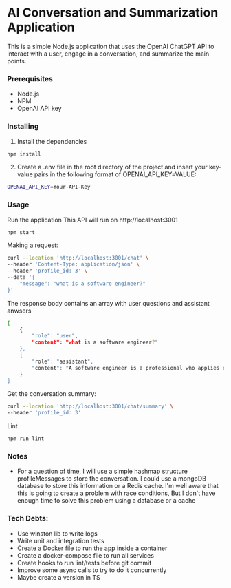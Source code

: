 # AI Conversation and Summarization Application

This is a simple Node.js application that uses the OpenAI ChatGPT API to interact with a user, engage in a conversation, and summarize the main points.

### Prerequisites

- Node.js
- NPM
- OpenAI API key

### Installing

1. Install the dependencies

```bash
npm install
```

2. Create a .env file in the root directory of the project and insert your key-value pairs in the following format of OPENAI_API_KEY=VALUE:

```bash
OPENAI_API_KEY=Your-API-Key
```

### Usage

Run the application
This API will run on http://localhost:3001

```bash
npm start
```

Making a request:

```bash
curl --location 'http://localhost:3001/chat' \
--header 'Content-Type: application/json' \
--header 'profile_id: 3' \
--data '{
    "message": "what is a software engineer?"
}'
```

The response body contains an array with user questions and assistant anwsers

```bash
[
    {
        "role": "user",
        "content": "what is a software engineer?"
    },
    {
        "role": "assistant",
        "content": "A software engineer is a professional who applies engineering principles to design, develop, maintain, test, and evaluate software and systems. They typically work with computer programs and application software to create functional and efficient solutions to meet specific needs or requirements. Software engineers often specialize in specific programming languages, technologies, or platforms to deliver high-quality software products. They may work on a variety of projects, including web and mobile applications, operating systems, databases, and more."
    }
]
```

Get the conversation summary:

```bash
curl --location 'http://localhost:3001/chat/summary' \
--header 'profile_id: 3'
```

Lint

```bash
npm run lint
```

### Notes

- For a question of time, I will use a simple hashmap structure profileMessages to store the conversation. I could use a mongoDB database to store this information or a Redis cache. I'm well aware that this is going to create a problem with race conditions, But I don't have enough time to solve this problem using a database or a cache

### Tech Debts:

- Use winston lib to write logs
- Write unit and integration tests
- Create a Docker file to run the app inside a container
- Create a docker-compose file to run all services
- Create hooks to run lint/tests before git commit
- Improve some async calls to try to do it concurrently
- Maybe create a version in TS
